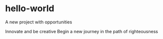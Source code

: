 # hello-world
A new project with opportunities

Innovate and be creative 
Begin a new journey in the path of righteousness
